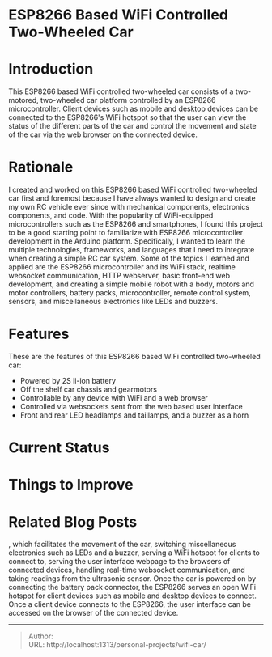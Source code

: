 # ESP8266 Based WiFi Controlled Two-Wheeled Car


# Introduction
This ESP8266 based WiFi controlled two-wheeled car consists of a two-motored, two-wheeled car platform controlled by an ESP8266 microcontroller. Client devices such as mobile and desktop devices can be connected to the ESP8266's WiFi hotspot so that the user can view the status of the different parts of the car and control the movement and state of the car via the web browser on the connected device. 

# Rationale
I created and worked on this ESP8266 based WiFi controlled two-wheeled car first and foremost because I have always wanted to design and create my own RC vehicle ever since with mechanical components, electronics components, and code. With the popularity of WiFi-equipped microcontrollers such as the ESP8266 and smartphones, I found this project to be a good starting point to familiarize with ESP8266 microcontroller development in the Arduino platform. Specifically, I wanted to learn the multiple technologies, frameworks, and languages that I need to integrate when creating a simple RC car system. Some of the topics I learned and applied are the ESP8266 microcontroller and its WiFi stack, realtime websocket communication, HTTP webserver, basic front-end web development, and creating a simple mobile robot with a body, motors and motor controllers, battery packs, microcontroller, remote control system, sensors, and miscellaneous electronics like LEDs and buzzers. 

# Features 
These are the features of this ESP8266 based WiFi controlled two-wheeled car:
- Powered by 2S li-ion battery
- Off the shelf car chassis and gearmotors
- Controllable by any device with WiFi and a web browser
- Controlled via websockets sent from the web based user interface 
- Front and rear LED headlamps and taillamps, and a buzzer as a horn

# Current Status

# Things to Improve

# Related Blog Posts



, which facilitates the movement of the car, switching miscellaneous electronics such as LEDs and a buzzer, serving a WiFi hotspot for clients to connect to, serving the user interface webpage to the browsers of connected devices, handling real-time websocket communication, and taking readings from the ultrasonic sensor. Once the car is powered on by connecting the battery pack connector, the ESP8266 serves an open WiFi hotspot for client devices such as mobile and desktop devices to connect. Once a client device connects to the ESP8266, the user interface can be accessed on the browser of the connected device. 





---

> Author: <no value>  
> URL: http://localhost:1313/personal-projects/wifi-car/  

